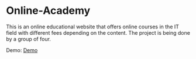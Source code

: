 # Online-Academy
This is an online educational website that offers online courses in the IT field with different fees depending on the content. The project is being done by a group of four.

Demo: [Demo](https://online-academy.onrender.com/)
